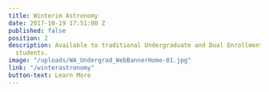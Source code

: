 ```yaml
---
title: Winterim Astronomy
date: 2017-10-19 17:51:00 Z
published: false
position: 2
description: Available to traditional Undergraduate and Dual Enrollment/High School
  students.
image: "/uploads/WA_Undergrad_WebBannerHome-01.jpg"
link: "/winterastronomy"
button-text: Learn More
---
```


